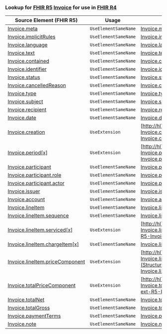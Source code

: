 ### Lookup for [FHIR R5](https://hl7.org/fhir/R5/) [Invoice](https://hl7.org/fhir/R5/Invoice.html) for use in [FHIR R4](https://hl7.org/fhir/R4/)

| Source Element (FHIR R5) | Usage | Target |
| -------------- | ----- | ------ |
| [Invoice.meta](https://hl7.org/fhir/R5/Invoice.html#resource) | `UseElementSameName` | [Invoice.meta](https://hl7.org/fhir/R4/Invoice.html#resource) |
| [Invoice.implicitRules](https://hl7.org/fhir/R5/Invoice.html#resource) | `UseElementSameName` | [Invoice.implicitRules](https://hl7.org/fhir/R4/Invoice.html#resource) |
| [Invoice.language](https://hl7.org/fhir/R5/Invoice.html#resource) | `UseElementSameName` | [Invoice.language](https://hl7.org/fhir/R4/Invoice.html#resource) |
| [Invoice.text](https://hl7.org/fhir/R5/Invoice.html#resource) | `UseElementSameName` | [Invoice.text](https://hl7.org/fhir/R4/Invoice.html#resource) |
| [Invoice.contained](https://hl7.org/fhir/R5/Invoice.html#resource) | `UseElementSameName` | [Invoice.contained](https://hl7.org/fhir/R4/Invoice.html#resource) |
| [Invoice.identifier](https://hl7.org/fhir/R5/Invoice.html#resource) | `UseElementSameName` | [Invoice.identifier](https://hl7.org/fhir/R4/Invoice.html#resource) |
| [Invoice.status](https://hl7.org/fhir/R5/Invoice.html#resource) | `UseElementSameName` | [Invoice.status](https://hl7.org/fhir/R4/Invoice.html#resource) |
| [Invoice.cancelledReason](https://hl7.org/fhir/R5/Invoice.html#resource) | `UseElementSameName` | [Invoice.cancelledReason](https://hl7.org/fhir/R4/Invoice.html#resource) |
| [Invoice.type](https://hl7.org/fhir/R5/Invoice.html#resource) | `UseElementSameName` | [Invoice.type](https://hl7.org/fhir/R4/Invoice.html#resource) |
| [Invoice.subject](https://hl7.org/fhir/R5/Invoice.html#resource) | `UseElementSameName` | [Invoice.subject](https://hl7.org/fhir/R4/Invoice.html#resource) |
| [Invoice.recipient](https://hl7.org/fhir/R5/Invoice.html#resource) | `UseElementSameName` | [Invoice.recipient](https://hl7.org/fhir/R4/Invoice.html#resource) |
| [Invoice.date](https://hl7.org/fhir/R5/Invoice.html#resource) | `UseElementSameName` | [Invoice.date](https://hl7.org/fhir/R4/Invoice.html#resource) |
| [Invoice.creation](https://hl7.org/fhir/R5/Invoice.html#resource) | `UseExtension` | [http://hl7.org/fhir/5.0/StructureDefinition/extension-Invoice.creation](StructureDefinition-ext-R5-Invoice.creation.html) |
| [Invoice.period[x]](https://hl7.org/fhir/R5/Invoice.html#resource) | `UseExtension` | [http://hl7.org/fhir/5.0/StructureDefinition/extension-Invoice.period](StructureDefinition-ext-R5-Invoice.period.html) |
| [Invoice.participant](https://hl7.org/fhir/R5/Invoice.html#resource) | `UseElementSameName` | [Invoice.participant](https://hl7.org/fhir/R4/Invoice.html#resource) |
| [Invoice.participant.role](https://hl7.org/fhir/R5/Invoice.html#resource) | `UseElementSameName` | [Invoice.participant.role](https://hl7.org/fhir/R4/Invoice.html#resource) |
| [Invoice.participant.actor](https://hl7.org/fhir/R5/Invoice.html#resource) | `UseElementSameName` | [Invoice.participant.actor](https://hl7.org/fhir/R4/Invoice.html#resource) |
| [Invoice.issuer](https://hl7.org/fhir/R5/Invoice.html#resource) | `UseElementSameName` | [Invoice.issuer](https://hl7.org/fhir/R4/Invoice.html#resource) |
| [Invoice.account](https://hl7.org/fhir/R5/Invoice.html#resource) | `UseElementSameName` | [Invoice.account](https://hl7.org/fhir/R4/Invoice.html#resource) |
| [Invoice.lineItem](https://hl7.org/fhir/R5/Invoice.html#resource) | `UseElementSameName` | [Invoice.lineItem](https://hl7.org/fhir/R4/Invoice.html#resource) |
| [Invoice.lineItem.sequence](https://hl7.org/fhir/R5/Invoice.html#resource) | `UseElementSameName` | [Invoice.lineItem.sequence](https://hl7.org/fhir/R4/Invoice.html#resource) |
| [Invoice.lineItem.serviced[x]](https://hl7.org/fhir/R5/Invoice.html#resource) | `UseExtension` | [http://hl7.org/fhir/5.0/StructureDefinition/extension-Invoice.lineItem.serviced](StructureDefinition-ext-R5-Invoice.li.serviced.html) |
| [Invoice.lineItem.chargeItem[x]](https://hl7.org/fhir/R5/Invoice.html#resource) | `UseElementSameName` | [Invoice.lineItem.chargeItem[x]](https://hl7.org/fhir/R4/Invoice.html#resource) |
| [Invoice.lineItem.priceComponent](https://hl7.org/fhir/R5/Invoice.html#resource) | `UseExtension` | [http://hl7.org/fhir/5.0/StructureDefinition/extension-Invoice.lineItem.priceComponent](StructureDefinition-ext-R5-Invoice.li.priceComponent.html) |
| [Invoice.totalPriceComponent](https://hl7.org/fhir/R5/Invoice.html#resource) | `UseExtension` | [http://hl7.org/fhir/5.0/StructureDefinition/extension-Invoice.totalPriceComponent](StructureDefinition-ext-R5-Invoice.totalPriceComponent.html) |
| [Invoice.totalNet](https://hl7.org/fhir/R5/Invoice.html#resource) | `UseElementSameName` | [Invoice.totalNet](https://hl7.org/fhir/R4/Invoice.html#resource) |
| [Invoice.totalGross](https://hl7.org/fhir/R5/Invoice.html#resource) | `UseElementSameName` | [Invoice.totalGross](https://hl7.org/fhir/R4/Invoice.html#resource) |
| [Invoice.paymentTerms](https://hl7.org/fhir/R5/Invoice.html#resource) | `UseElementSameName` | [Invoice.paymentTerms](https://hl7.org/fhir/R4/Invoice.html#resource) |
| [Invoice.note](https://hl7.org/fhir/R5/Invoice.html#resource) | `UseElementSameName` | [Invoice.note](https://hl7.org/fhir/R4/Invoice.html#resource) |

